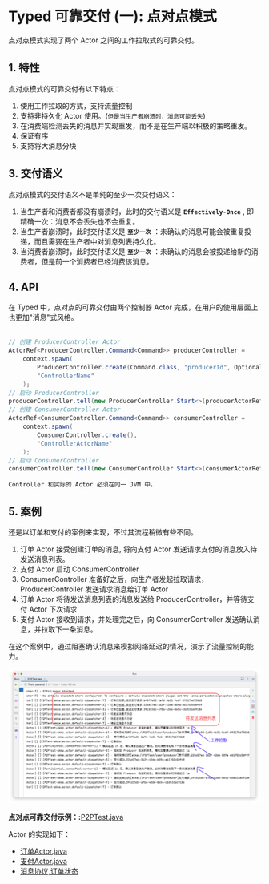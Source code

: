 # Typed 可靠交付 (一): 点对点模式

点对点模式实现了两个 Actor 之间的工作拉取式的可靠交付。

## 1. 特性

点对点模式的可靠交付有以下特点：

1. 使用工作拉取的方式，支持流量控制
2. 支持非持久化 Actor 使用。(`但是当生产者崩溃时，消息可能丢失`)
3. 在消费端检测丢失的消息并实现重发，而不是在生产端以积极的策略重发。
4. 保证有序
5. 支持将大消息分块


## 3. 交付语义

点对点模式的交付语义不是单纯的至少一次交付语义：

1. 当生产者和消费者都没有崩溃时，此时的交付语义是 **`Effectively-Once`** , 即精确一次：消息不会丢失也不会重复。
2. 当生产者崩溃时，此时交付语义是 **`至少一次`** ：未确认的消息可能会被重复投递，而且需要在生产者中对消息列表持久化。
3. 当消费者崩溃时，此时交付语义是 **`至少一次`** ：未确认的消息会被投递给新的消费者，但是前一个消费者已经消费该消息。

## 4. API 

在 Typed 中，点对点的可靠交付由两个控制器 Actor 完成，在用户的使用层面上也更加"消息"式风格。

```java

// 创建 ProducerController Actor
ActorRef<ProducerController.Command<Command>> producerController =
    context.spawn(
        ProducerController.create(Command.class, "producerId", Optional.empty()),
        "ControllerName"
    );
// 启动 ProducerController
producerController.tell(new ProducerController.Start<>(producerActorRef));
// 创建 ConsumerController Actor
ActorRef<ConsumerController.Command<Command>> consumerController =
    context.spawn(
        ConsumerController.create(), 
        "ControllerActorName"
    );
// 启动 ConsumerController
consumerController.tell(new ConsumerController.Start<>(consumerActorRef));

```

    Controller 和实际的 Actor 必须在同一 JVM 中。

## 5. 案例

还是以订单和支付的案例来实现，不过其流程稍微有些不同。

1. 订单 Actor 接受创建订单的消息, 将向支付 Actor 发送请求支付的消息放入待发送消息列表。
2. 支付 Actor 启动 ConsumerController
3. ConsumerController 准备好之后，向生产者发起拉取请求，ProducerController 发送请求消息给订单 Actor
4. 订单 Actor 将待发送消息列表的消息发送给 ProducerController，并等待支付 Actor 下次请求
5. 支付 Actor 接收到请求，并处理完之后，向 ConsumerController 发送确认消息，并拉取下一条消息。

在这个案例中，通过阻塞确认消息来模拟网络延迟的情况，演示了流量控制的能力。

![p2pTest.png](/img/p2pTest.png)

**点对点可靠交付示例：:**[P2PTest.java](/src/test/java/com/iquantex/phoenix/typedactor/guide/reliability/typed/P2PTest.java)

Actor 的实现如下：

- [订单Actor.java](/src/main/java/com/iquantex/phoenix/typedactor/guide/reliability/typed/p2p/OrderActor.java)
- [支付Actor.java](/src/main/java/com/iquantex/phoenix/typedactor/guide/reliability/typed/p2p/PaymentActor.java)
- [消息协议,订单状态](/src/main/java/com/iquantex/phoenix/typedactor/guide/reliability/protocol/)